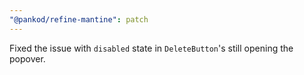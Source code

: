 ```yaml
---
"@pankod/refine-mantine": patch
---
```


Fixed the issue with `disabled` state in `DeleteButton`'s still opening the popover.
